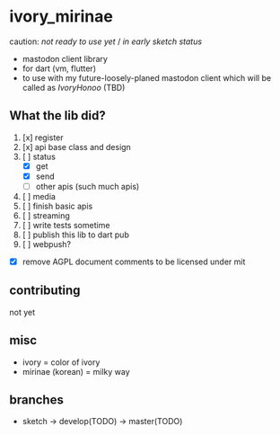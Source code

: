 # ivory_mirinae

caution: *not ready to use yet* / *in early sketch status*

- mastodon client library
- for dart (vm, flutter)
- to use with my future-loosely-planed mastodon client which will be called as *IvoryHonoo* (TBD)

## What the lib did?

1. [x] register
2. [x] api base class and design
3. [ ] status
    - [x] get
    - [x] send
    - [ ] other apis (such much apis)
4. [ ] media
5. [ ] finish basic apis
6. [ ] streaming
7. [ ] write tests sometime
8. [ ] publish this lib to dart pub
8. [ ] webpush?

- [x] remove AGPL document comments to be licensed under mit

## contributing

not yet

## misc

- ivory = color of ivory
- mirinae (korean) = milky way

## branches

- sketch -> develop(TODO) -> master(TODO)